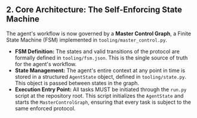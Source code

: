 ## 2. Core Architecture: The Self-Enforcing State Machine

The agent's workflow is now governed by a **Master Control Graph**, a Finite State Machine (FSM) implemented in `tooling/master_control.py`.

- **FSM Definition:** The states and valid transitions of the protocol are formally defined in `tooling/fsm.json`. This is the single source of truth for the agent's workflow.
- **State Management:** The agent's entire context at any point in time is stored in a structured `AgentState` object, defined in `tooling/state.py`. This object is passed between states in the graph.
- **Execution Entry Point:** All tasks MUST be initiated through the `run.py` script at the repository root. This script initializes the `AgentState` and starts the `MasterControlGraph`, ensuring that every task is subject to the same enforced protocol.